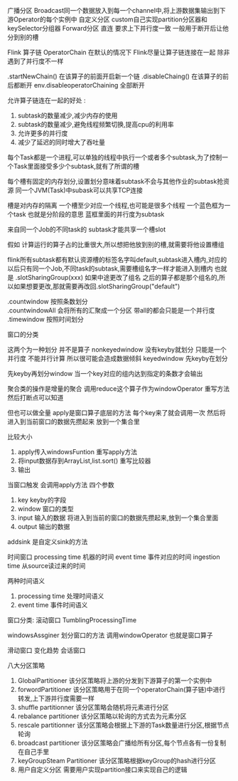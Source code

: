 广播分区 Broadcast同一个数据放入到每一个channel中,将上游数据集输出到下游Operator的每个实例中
自定义分区 custom自己实现partition分区器和keySelector分组器
Forward分区 直连 要求上下并行度一致 一般用于断开后让他分到别的槽 



Flink 算子链 OperatorChain
在默认的情况下 Flink尽量让算子链连接在一起 除非遇到了并行度不一样



.startNewChain() 在该算子的前面开启新一个链
.disableChaing() 在该算子的前后都断开
env.disableoperatorChaining 全部断开



允许算子链连在一起的好处 : 
1. subtask的数量减少,减少内存的使用
2. subtask的数量减少,避免线程频繁切换,提高cpu的利用率
3. 允许更多的并行度
4. 减少了延迟的同时增大了吞吐量



每个Task都是一个进程,可以单独的线程中执行一个或者多个subtask,为了控制一个Task里面接受多少个subtask,就有了所谓的槽

每个槽有固定的内存划分,设置划分意味着subtask不会与其他作业的subtask抢资源
同一个JVM(Task)中subask可以共享TCP连接  


槽是对内存的隔离 一个槽至少对应一个线程,也可能是很多个线程
一个蓝色框为一个task 也就是分阶段的意思 
蓝框里面的并行度为subtask

来自同一个Job的不同task的 subtask才能共享一个槽slot

假如  计算运行的算子占的比重很大,所以想把他放到别的槽,就需要将他设置槽组


flink所有subtask都有默认资源槽的标签名字叫default,subtask进入槽内,对应的
以后只有同一个Job,不同task的subtask,需要槽组名字一样才能进入到槽内 
也就是 .slotSharingGroup(xxx)
如果中途更改了组名
之后的算子都是那个组名的,所以如果想要更改,那就需要再改回.slotSharingGroup("default") 





.countwindow 按照条数划分  
.countwindowAll 会将所有的汇聚成一个分区  带all的都会只能是一个并行度 
.timewindow 按照时间划分

窗口的分类

这两个为一种划分 并不是算子
nonkeyedwindow  没有keyby就划分 只能是一个并行度 不能并行计算 所以很可能会造成数据倾斜 
keyedwindow     先keyby在划分

先keyby再划分window 当一个key对应的组内达到指定的条数才会输出



聚合类的操作是增量的聚合
调用reduce这个算子作为windowOperator 重写方法 然后打断点可以知道

但也可以做全量
apply是窗口算子底层的方法 每个key来了就会调用一次 然后将进入到当前窗口的数据先攒起来 放到一个集合里

比较大小
1. apply传入windowsFuntion 重写apply方法
2. 将input数据存到ArrayList,list.sort() 重写比较器
3. 输出


当窗口触发 会调用apply方法 四个参数  
1. key keyby的字段 
2. window 窗口的类型
3. input 输入的数据 将进入到当前的窗口的数据先攒起来,放到一个集合里面
4. output 输出的数据 



addsink 是自定义sink的方法


时间窗口
processing time 机器的时间
event time 事件对应的时间
ingestion time 从source读过来的时间

两种时间语义
1. processing time 处理时间语义
2. event time 事件时间语义

窗口分类:
滚动窗口 TumblingProcessingTime

windowsAssginer  划分窗口的方法
调用windowOperator 也就是窗口算子 






滑动窗口 变化趋势
会话窗口 


八大分区策略
1. GlobalPartitioner 该分区策略将上游的分发到下游算子的第一个实例中
2. forwordPartitioner 该分区策略用于在同一个operatorChain(算子链)中进行转发,上下游并行度需要一样
3. shuffle partitionner 该分区策略会随机将元素进行分区
4. rebalance partitioner 该分区策略以轮询的方式去为元素分区
5. rescale partitionner 该分区策略会根据上下游的Task数量进行分区,根据节点轮询
6. broadcast partitioner 该分区策略会广播给所有分区,每个节点各有一份复制在自己手里
7. keyGroupSteam Partitioner 该分区策略根据keyGroup的hash进行分区
8. 用户自定义分区 需要用户实现partition接口来实现自己的逻辑